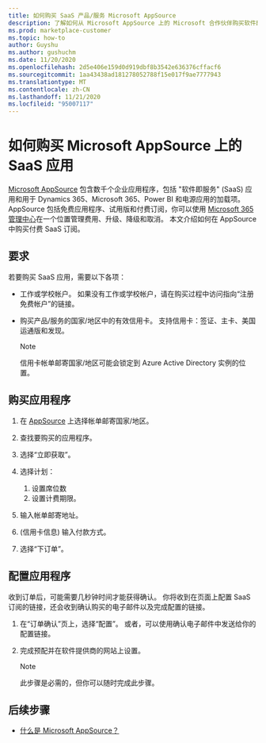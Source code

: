 ```yaml
---
title: 如何购买 SaaS 产品/服务 Microsoft AppSource
description: 了解如何从 Microsoft AppSource 上的 Microsoft 合作伙伴购买软件即服务 (SaaS) 应用。
ms.prod: marketplace-customer
ms.topic: how-to
author: Guyshu
ms.author: gushuchm
ms.date: 11/20/2020
ms.openlocfilehash: 2d5e406e159d0d919dbf8b3542e636376cffacf6
ms.sourcegitcommit: 1aa43438ad181278052788f15e017f9ae7777943
ms.translationtype: MT
ms.contentlocale: zh-CN
ms.lasthandoff: 11/21/2020
ms.locfileid: "95007117"
---
```

# <a name="how-to-purchase-saas-apps-on-microsoft-appsource"></a>如何购买 Microsoft AppSource 上的 SaaS 应用

[Microsoft AppSource](https://appsource.microsoft.com/) 包含数千个企业应用程序，包括 "软件即服务" (SaaS) 应用和用于 Dynamics 365、Microsoft 365、Power BI 和电源应用的加载项。 AppSource 包括免费应用程序、试用版和付费订阅，你可以使用 [Microsoft 365 管理中心](/microsoft-365/admin/admin-overview/about-the-admin-center)在一个位置管理费用、升级、降级和取消。 本文介绍如何在 AppSource 中购买付费 SaaS 订阅。

## <a name="requirements"></a>要求

若要购买 SaaS 应用，需要以下各项：

- 工作或学校帐户。 如果没有工作或学校帐户，请在购买过程中访问指向“注册免费帐户”的链接。

- 购买产品/服务的国家/地区中的有效信用卡。 支持信用卡：签证、主卡、美国运通版和发现。

    > [!Note]
    > 信用卡帐单邮寄国家/地区可能会锁定到 Azure Active Directory 实例的位置。

## <a name="purchase-the-application"></a>购买应用程序

1. 在 [AppSource](https://appsource.microsoft.com/) 上选择帐单邮寄国家/地区。
1. 查找要购买的应用程序。
1. 选择“立即获取”。
1. 选择计划：

    1. 设置席位数
    1. 设置计费期限。
    
1. 输入帐单邮寄地址。
1.  (信用卡信息) 输入付款方式。    
1. 选择“下订单”。

## <a name="configure-the-application"></a>配置应用程序

收到订单后，可能需要几秒钟时间才能获得确认。 你将收到在页面上配置 SaaS 订阅的链接，还会收到确认购买的电子邮件以及完成配置的链接。

1. 在“订单确认”页上，选择“配置”。 或者，可以使用确认电子邮件中发送给你的配置链接。
1. 完成预配并在软件提供商的网站上设置。

    > [!Note]
    > 此步骤是必需的，但你可以随时完成此步骤。

## <a name="next-steps"></a>后续步骤

- [什么是 Microsoft AppSource？](appsource-overview.md)
